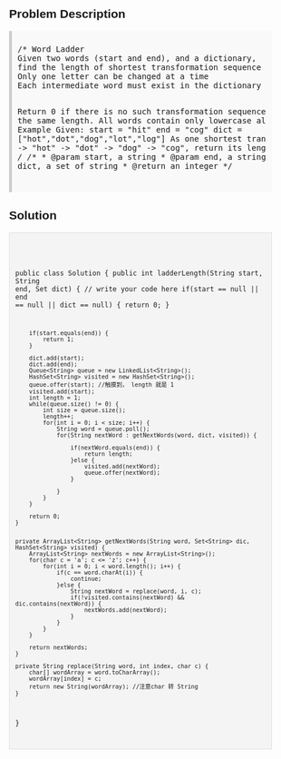 <style>
  body { font-family: Arial, sans-serif; }
  .container { max-width: 600px; margin: auto; padding: 20px; }
  .comment-block { background-color: #f9f9f9; padding: 10px; border-left: 5px solid #ccc; }
  .code-block { background-color: #f4f4f4; padding: 10px; border: 1px solid #ddd; }
</style>

<div class='container'>
<h2>Problem Description</h2>
<div class='comment-block'>
<pre>
/* Word Ladder
Given two words (start and end), and a dictionary, 
find the length of shortest transformation sequence from start to end, such that:
Only one letter can be changed at a time
Each intermediate word must exist in the dictionary

Return 0 if there is no such transformation sequence.
All words have the same length.
All words contain only lowercase alphabetic characters.
Example
Given:
start = "hit"
end = "cog"
dict = ["hot","dot","dog","lot","log"]
As one shortest transformation is "hit" -> "hot" -> "dot" -> "dog" -> "cog",
return its length 5.
*/
    /**
      * @param start, a string
      * @param end, a string
      * @param dict, a set of string
      * @return an integer
      */
</pre>
</div>

<h2>Solution</h2>
<div class='code-block'>
<pre><code class='language-java'>

public class Solution {
    public int ladderLength(String start, String end, Set<String> dict) {
        // write your code here
        if(start == null || end == null || dict == null) {
            return 0;
        }
        
        if(start.equals(end)) {
            return 1;
        }
        
        dict.add(start);
        dict.add(end);
        Queue<String> queue = new LinkedList<String>();
        HashSet<String> visited = new HashSet<String>();
        queue.offer(start); //触摸到， length 就是 1
        visited.add(start);
        int length = 1;
        while(queue.size() != 0) {
            int size = queue.size();
            length++;
            for(int i = 0; i < size; i++) {
                String word = queue.poll();
                for(String nextWord : getNextWords(word, dict, visited)) {
               
                    if(nextWord.equals(end)) {
                        return length;
                    }else {
                        visited.add(nextWord);
                        queue.offer(nextWord);                            
                    }
                  
                }
            }
        }
        
        return 0;
    }
    
    
    private ArrayList<String> getNextWords(String word, Set<String> dic, HashSet<String> visited) {
        ArrayList<String> nextWords = new ArrayList<String>();
        for(char c = 'a'; c <= 'z'; c++) {
            for(int i = 0; i < word.length(); i++) {
                if(c == word.charAt(i)) {
                    continue;
                }else {
                    String nextWord = replace(word, i, c);
                    if(!visited.contains(nextWord) && dic.contains(nextWord)) {
                        nextWords.add(nextWord);
                    }
                }
            }
        }
        
        return nextWords;
    } 
    
    private String replace(String word, int index, char c) {
        char[] wordArray = word.toCharArray();
        wordArray[index] = c;
        return new String(wordArray); //注意char 转 String
    }
}</code></pre>
</div>
</div>
